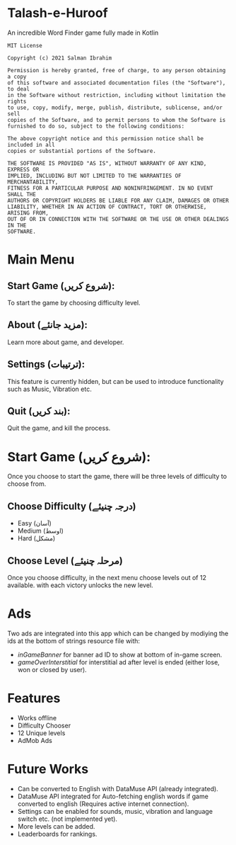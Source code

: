 # Talash-e-Huroof
An incredible Word Finder game fully made in Kotlin

```
MIT License

Copyright (c) 2021 Salman Ibrahim

Permission is hereby granted, free of charge, to any person obtaining a copy
of this software and associated documentation files (the "Software"), to deal
in the Software without restriction, including without limitation the rights
to use, copy, modify, merge, publish, distribute, sublicense, and/or sell
copies of the Software, and to permit persons to whom the Software is
furnished to do so, subject to the following conditions:

The above copyright notice and this permission notice shall be included in all
copies or substantial portions of the Software.

THE SOFTWARE IS PROVIDED "AS IS", WITHOUT WARRANTY OF ANY KIND, EXPRESS OR
IMPLIED, INCLUDING BUT NOT LIMITED TO THE WARRANTIES OF MERCHANTABILITY,
FITNESS FOR A PARTICULAR PURPOSE AND NONINFRINGEMENT. IN NO EVENT SHALL THE
AUTHORS OR COPYRIGHT HOLDERS BE LIABLE FOR ANY CLAIM, DAMAGES OR OTHER
LIABILITY, WHETHER IN AN ACTION OF CONTRACT, TORT OR OTHERWISE, ARISING FROM,
OUT OF OR IN CONNECTION WITH THE SOFTWARE OR THE USE OR OTHER DEALINGS IN THE
SOFTWARE.
```

# Main Menu

## Start Game (شروع کریں):
To start the game by choosing difficulty level.

## About (مزید جانئے):
Learn more about game, and developer.

## Settings (ترتیبات):
This feature is currently hidden, but can be used to introduce functionality such as Music, Vibration etc.

## Quit (بند کریں):
Quit the game, and kill the process.

# Start Game (شروع کریں):
Once you choose to start the game, there will be three levels of difficulty to choose from.

## Choose Difficulty (درجہ چنیئے)

* Easy (آسان)
* Medium (اوسط)
* Hard (مشکل)

## Choose Level (مرحلہ چنیئے)
Once you choose difficulty, in the next menu choose levels out of 12 available. with each victory unlocks the new level.

# Ads
Two ads are integrated into this app which can be changed by modiying the ids at the bottom of strings resource file with:
* *inGameBanner* for banner ad ID to show at bottom of in-game screen.
* *gameOverInterstitial* for interstitial ad after level is ended (either lose, won or closed by user).

# Features

* Works offline
* Difficulty Chooser
* 12 Unique levels
* AdMob Ads

# Future Works

* Can be converted to English with DataMuse API (already integrated).
* DataMuse API integrated for Auto-fetching english words if game converted to english (Requires active internet connection).
* Settings can be enabled for sounds, music, vibration and language switch etc. (not implemented yet).
* More levels can be added.
* Leaderboards for rankings.